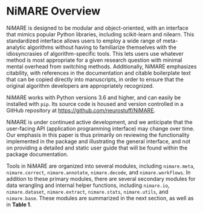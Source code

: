 # NiMARE Overview

NiMARE is designed to be modular and object-oriented, with an interface that mimics popular Python libraries, including scikit-learn and nilearn.
This standardized interface allows users to employ a wide range of meta-analytic algorithms without having to familiarize themselves with the idiosyncrasies of algorithm-specific tools.
This lets users use whatever method is most appropriate for a given research question with minimal mental overhead from switching methods.
Additionally, NiMARE emphasizes citability, with references in the documentation and citable boilerplate text that can be copied directly into manuscripts, in order to ensure that the original algorithm developers are appropriately recognized.

NiMARE works with Python versions 3.6 and higher, and can easily be installed with `pip`.
Its source code is housed and version controlled in a GitHub repository at https://github.com/neurostuff/NiMARE.

NiMARE is under continued active development, and we anticipate that the user-facing API (application programming interface) may change over time.
Our emphasis in this paper is thus primarily on reviewing the functionality implemented in the package and illustrating the general interface, and not on providing a detailed and static user guide that will be found within the package documentation.

Tools in NiMARE are organized into several modules, including `nimare.meta`, `nimare.correct`, `nimare.annotate`, `nimare.decode`, and `nimare.workflows`.
In addition to these primary modules, there are several secondary modules for data wrangling and internal helper functions, including `nimare.io`, `nimare.dataset`, `nimare.extract`, `nimare.stats`, `nimare.utils`, and `nimare.base`.
These modules are summarized in the next section, as well as in **Table 1**.
